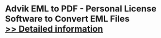 # Advik EML to PDF - Personal License<br />Software to Convert EML Files<br />[>> Detailed information](https://secure.shareit.com/shareit/product.html?productid=300805797&affiliateid=200057808)